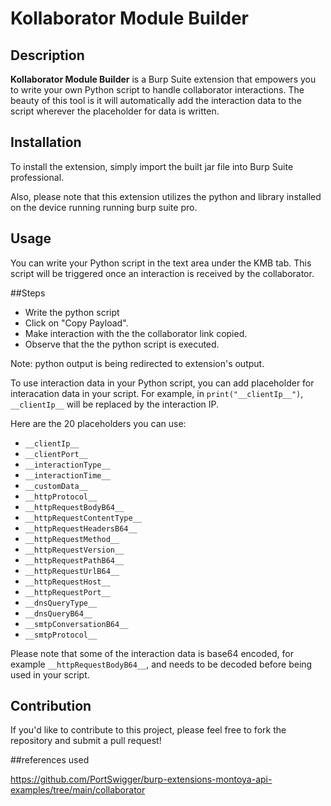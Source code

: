 # Kollaborator Module Builder

## Description
**Kollaborator Module Builder** is a Burp Suite extension that empowers you to write your own Python script to handle collaborator interactions. The beauty of this tool is it will automatically add the interaction data to the script wherever the placeholder for data is written.

## Installation
To install the extension, simply import the built jar file into Burp Suite professional.

Also, please note that this extension utilizes the python and library installed on the device running running burp suite pro. 

## Usage
You can write your Python script in the text area under the KMB tab. This script will be triggered once an interaction is received by the collaborator. 

##Steps

- Write the python script
- Click on "Copy Payload".
- Make interaction with the the collaborator link copied.
- Observe that the the python script is executed.

Note: python output is being redirected to extension's output. 


To use interaction data in your Python script, you can add placeholder for interacation data in your script. For example, in `print("__clientIp__")`, `__clientIp__` will be replaced by the interaction IP. 

Here are the 20 placeholders you can use:

- `__clientIp__`
- `__clientPort__`
- `__interactionType__`
- `__interactionTime__`
- `__customData__`
- `__httpProtocol__`
- `__httpRequestBodyB64__`
- `__httpRequestContentType__`
- `__httpRequestHeadersB64__`
- `__httpRequestMethod__`
- `__httpRequestVersion__`
- `__httpRequestPathB64__`
- `__httpRequestUrlB64__`
- `__httpRequestHost__`
- `__httpRequestPort__`
- `__dnsQueryType__`
- `__dnsQueryB64__`
- `__smtpConversationB64__`
- `__smtpProtocol__`

Please note that some of the interaction data is base64 encoded, for example `__httpRequestBodyB64__`,  and needs to be decoded before being used in your script.

## Contribution
If you'd like to contribute to this project, please feel free to fork the repository and submit a pull request!

##references used

https://github.com/PortSwigger/burp-extensions-montoya-api-examples/tree/main/collaborator

